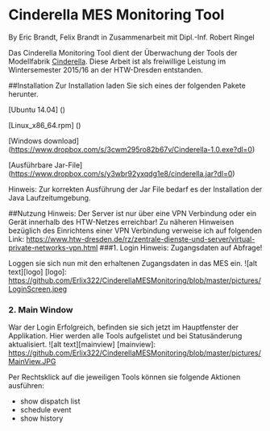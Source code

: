 # Cinderella MES Monitoring Tool
By Eric Brandt, Felix Brandt in Zusammenarbeit mit Dipl.-Inf. Robert Ringel

Das Cinderella Monitoring Tool dient der Überwachung der Tools der Modellfabrik [Cinderella](https://www.htw-dresden.de/fakultaet-informatikmathematik/forschung/arbeitsgruppen/cinderella/aktuelles.html).
Diese Arbeit ist als freiwillige Leistung im Wintersemester 2015/16 an der HTW-Dresden entstanden.


##Installation
Zur Installation laden Sie sich eines der folgenden Pakete herunter.

[Ubuntu 14.04] ()

[Linux_x86_64.rpm] ()

[Windows download] (https://www.dropbox.com/s/3cwm295ro82b67v/Cinderella-1.0.exe?dl=0)

[Ausführbare Jar-File] (https://www.dropbox.com/s/y3wbr92yxqdg1e8/cinderella.jar?dl=0)

Hinweis: Zur korrekten Ausführung der Jar File bedarf es der Installation der Java Laufzeitumgebung.

##Nutzung
Hinweis: Der Server ist nur über eine VPN Verbindung oder ein Gerät innerhalb des HTW-Netzes erreichbar!
Zu näheren Hinweisen bezüglich des Einrichtens einer VPN Verbindung verweise ich auf folgenden Link:
https://www.htw-dresden.de/rz/zentrale-dienste-und-server/virtual-private-networks-vpn.html
###1. Login
Hinweis: Zugangsdaten auf Abfrage! 

Loggen sie sich nun mit den erhaltenen Zugangsdaten in das MES ein.
![alt text][logo]
[logo]: https://github.com/Erlix322/CinderellaMESMonitoring/blob/master/pictures/LoginScreen.jpeg
### 2. Main Window
War der Login Erfolgreich, befinden sie sich jetzt im Hauptfenster der Applikation.
Hier werden alle Tools aufgelistet und bei Statusänderung aktualisiert.
![alt text][mainview]
[mainview]: https://github.com/Erlix322/CinderellaMESMonitoring/blob/master/pictures/MainView.JPG

Per Rechtsklick auf die jeweiligen Tools können sie folgende Aktionen ausführen: 
* show dispatch list
* schedule event
* show history




